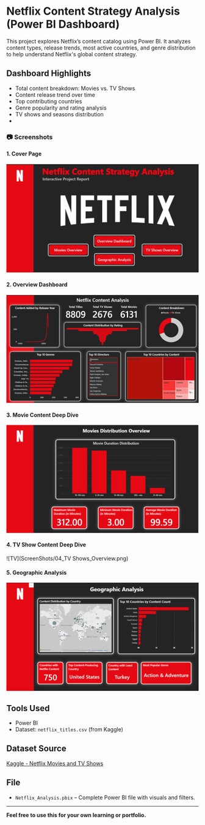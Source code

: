 # Netflix Content Strategy Analysis (Power BI Dashboard)

This project explores Netflix’s content catalog using Power BI. It analyzes content types, release trends, most active countries, and genre distribution to help understand Netflix's global content strategy.

## Dashboard Highlights
- Total content breakdown: Movies vs. TV Shows
- Content release trend over time
- Top contributing countries
- Genre popularity and rating analysis
- TV shows and seasons distribution
- 
### 📷 Screenshots

#### 1. Cover Page  
![Cover](ScreenShots/01_Coverpage.png)

#### 2. Overview Dashboard  
![Overview](ScreenShots/02_Overview_Dashboard.png)

#### 3. Movie Content Deep Dive  
![Movie](ScreenShots/03_Movies_Overview.png)

#### 4. TV Show Content Deep Dive  
![TV](ScreenShots/04_TV Shows_Overview.png)

#### 5. Geographic Analysis  
![Geo](ScreenShots/05_Geographic_Analysis.png)

## Tools Used
- Power BI
- Dataset: `netflix_titles.csv` (from Kaggle)
  
## Dataset Source
[Kaggle - Netflix Movies and TV Shows](https://www.kaggle.com/datasets/shivamb/netflix-shows)

## File
- `Netflix_Analysis.pbix` – Complete Power BI file with visuals and filters.

---

**Feel free to use this for your own learning or portfolio.**
